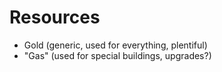 # Resources

- Gold (generic, used for everything, plentiful)
- "Gas" (used for special buildings, upgrades?)